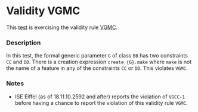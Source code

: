 # Validity VGMC

This [test](.) is exercising the validity rule [VGMC](../Readme.md).

### Description

In this test, the formal generic parameter `G` of class `BB` has two constraints `CC` and `DD`. There is a creation expression `create {G}.make` where `make` is not the name of a feature in any of the constraints `CC` or `DD`. This violates `VGMC`.

### Notes

* ISE Eiffel (as of 18.11.10.2592 and after) reports the violation of `VGCC-1` before having a chance to report the violation of this validity rule `VGMC`.
